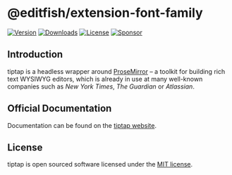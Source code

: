# @editfish/extension-font-family
[![Version](https://img.shields.io/npm/v/@editfish/extension-font-family.svg?label=version)](https://www.npmjs.com/package/@editfish/extension-font-family)
[![Downloads](https://img.shields.io/npm/dm/@editfish/extension-font-family.svg)](https://npmcharts.com/compare/tiptap?minimal=true)
[![License](https://img.shields.io/npm/l/@editfish/extension-font-family.svg)](https://www.npmjs.com/package/@editfish/extension-font-family)
[![Sponsor](https://img.shields.io/static/v1?label=Sponsor&message=%E2%9D%A4&logo=GitHub)](https://github.com/sponsors/ueberdosis)

## Introduction
tiptap is a headless wrapper around [ProseMirror](https://ProseMirror.net) – a toolkit for building rich text WYSIWYG editors, which is already in use at many well-known companies such as *New York Times*, *The Guardian* or *Atlassian*.

## Official Documentation
Documentation can be found on the [tiptap website](https://tiptap.dev).

## License
tiptap is open sourced software licensed under the [MIT license](https://github.com/ueberdosis/tiptap/blob/main/LICENSE.md).
